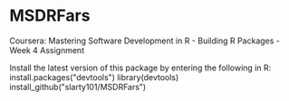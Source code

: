 # MSDRFars
Coursera: Mastering Software Development in R - Building R Packages - Week 4 Assignment

Install the latest version of this package by entering the following in R:
install.packages("devtools")
library(devtools)
install_github("slarty101/MSDRFars")

